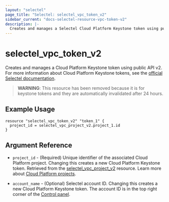 ```yaml
---
layout: "selectel"
page_title: "Selectel: selectel_vpc_token_v2"
sidebar_current: "docs-selectel-resource-vpc-token-v2"
description: |-
  Creates and manages a Selectel Cloud Platform Keystone token using public API v2.
---
```


# selectel\_vpc\_token_v2

Creates and manages a Cloud Platform Keystone token using public API v2. For more information about Cloud Platform Keystone tokens, see the [official Selectel documentation](https://developers.selectel.ru/docs/control-panel/authorization/).

> **WARNING**: This resource has been removed because it is for keystone tokens and they are automatically invalidated after 24 hours.

## Example Usage

```hcl
resource "selectel_vpc_token_v2" "token_1" {
  project_id = selectel_vpc_project_v2.project_1.id
}
```

## Argument Reference

* `project_id` - (Required) Unique identifier of the associated Cloud Platform project. Changing this creates a new Cloud Platform Keystone token. Retrieved from the [selectel_vpc_project_v2](https://registry.terraform.io/providers/selectel/selectel/latest/docs/resources/vpc_project_v2) resource. Learn more about [Cloud Platform projects](https://docs.selectel.ru/cloud/servers/about/projects/).

* `account_name` - (Optional) Selectel account ID. Changing this creates a new Cloud Platform Keystone token. The account ID is in the top right corner of the [Control panel](https://my.selectel.ru/).

